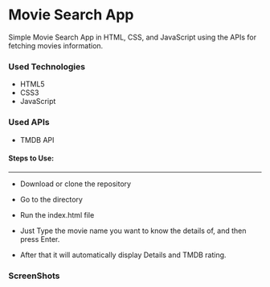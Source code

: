 <h1>Movie Search App</h1>

<p>Simple Movie Search App in HTML, CSS, and JavaScript using the APIs for fetching movies information.</p>

<h3>Used Technologies</h3>
<ul>
  <li>HTML5</li>
  <li>CSS3</li>
  <li>JavaScript</li>
</ul>

<h3>Used APIs</h4>
<ul>
  <li>TMDB API</li>
</ul>

#### Steps to Use:
---

- Download or clone the repository

- Go to the directory
- Run the index.html file
- Just Type the movie name you want to know the details of, and then press Enter.
- After that it will automatically display Details and TMDB rating.


<h3> ScreenShots </h3>  

<br>
